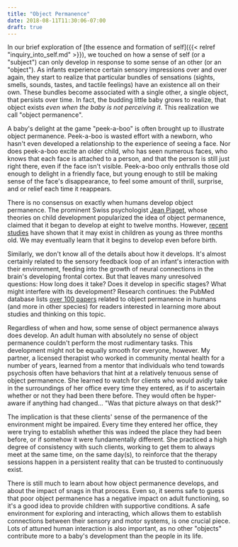 ```yaml
---
title: "Object Permanence"
date: 2018-08-11T11:30:06-07:00
draft: true
---
```


In our brief exploration of [the essence and formation of self]({{< relref
"inquiry_into_self.md" >}}), we touched on how a sense of self (or a "subject")
can only develop in response to some sense of an other (or an "object"). As
infants experience certain sensory impressions over and over again, they start
to realize that particular bundles of sensations (sights, smells, sounds,
tastes, and tactile feelings) have an existence all on their own. These bundles
become associated with a single other, a single object, that persists over
time. In fact, the budding little baby grows to realize, that object exists
*even when the baby is not perceiving it*. This realization we call "object
permanence".

A baby's delight at the game "peek-a-boo" is often brought up to illustrate
object permanence. Peek-a-boo is wasted effort with a newborn, who hasn't even
developed a relationship to the experience of seeing a face. Nor does
peek-a-boo excite an older child, who has seen numerous faces, who knows that
each face is attached to a person, and that the person is still just right
there, even if the face isn't visible. Peek-a-boo only enthralls those old
enough to delight in a friendly face, but young enough to still be making sense
of the face's disappearance, to feel some amount of thrill, surprise, and or
relief each time it reappears.

There is no consensus on exactly when humans develop object permanence. The
prominent Swiss psychologist
[Jean Piaget](https://en.wikipedia.org/wiki/Jean_Piaget), whose theories on
child development popularized the idea of object permanence, claimed that it
began to develop at eight to twelve months. However,
[recent studies](https://en.wikipedia.org/wiki/Object_permanence#Contradicting_evidence)
have shown that it may exist in children as young as three months old. We may
eventually learn that it begins to develop even before birth.

Similarly, we don't know all of the details about how it develops. It's almost
certainly related to the sensory feedback loop of an infant's interaction with
their environment, feeding into the growth of neural connections in the brain's
developing frontal cortex. But that leaves many unresolved questions: How long
does it take? Does it develop in specific stages?  What might interfere with
its development? Research continues: the PubMed database lists
[over 100 papers](https://www.ncbi.nlm.nih.gov/pubmed?term=(%22object%20permanence%22%20AND%20Humans%5BMesh%5D))
related to object permanence in humans (and more in other species) for readers
interested in learning more about studies and thinking on this topic.

Regardless of when and how, some sense of object permanence always does
develop. An adult human with absolutely no sense of object permanence couldn't
perform the most rudimentary tasks. This development might not be equally
smooth for everyone, however. My partner, a licensed therapist who worked in
community mental health for a number of years, learned from a mentor that
individuals who tend towards psychosis often have behaviors that hint at a
relatively tenuous sense of object permanence. She learned to watch for clients
who would avidly take in the surroundings of her office every time they
entered, as if to ascertain whether or not they had been there before. They
would often be hyper-aware if anything had changed... "Was that picture always
on that desk?"

The implication is that these clients' sense of the permanence of the
environment might be impaired. Every time they entered her office, they were
trying to establish whether this was indeed the place they had been before, or
if somehow it were fundamentally different. She practiced a high degree of
consistency with such clients, working to get them to always meet at the same
time, on the same day(s), to reinforce that the therapy sessions happen in a
persistent reality that can be trusted to continuously exist.

There is still much to learn about how object permanence develops, and about
the impact of snags in that process. Even so, it seems safe to guess that poor
object permanence has a negative impact on adult functioning, so it's a good
idea to provide children with supportive conditions. A safe environment for
exploring and interacting, which allows them to establish connections between
their sensory and motor systems, is one crucial piece. Lots of attuned human
interaction is also important, as no other "objects" contribute more to a
baby's development than the people in its life.
